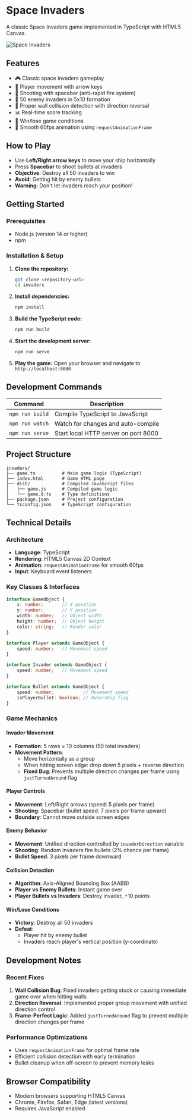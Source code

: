 # Space Invaders

A classic Space Invaders game implemented in TypeScript with HTML5 Canvas.

![Space Invaders](https://github.com/user-attachments/assets/974bfc7f-ba13-4bfa-ab8b-afe809fe0b2a)

## Features

- 🎮 Classic space invaders gameplay
- 🎯 Player movement with arrow keys
- 🚀 Shooting with spacebar (anti-rapid fire system)
- 👾 50 enemy invaders in 5x10 formation
- 🏀 Proper wall collision detection with direction reversal
- 📊 Real-time score tracking
- 🎊 Win/lose game conditions
- 🎨 Smooth 60fps animation using `requestAnimationFrame`

## How to Play

- Use **Left/Right arrow keys** to move your ship horizontally
- Press **Spacebar** to shoot bullets at invaders
- **Objective**: Destroy all 50 invaders to win
- **Avoid**: Getting hit by enemy bullets
- **Warning**: Don't let invaders reach your position!

## Getting Started

### Prerequisites
- Node.js (version 14 or higher)
- npm

### Installation & Setup

1. **Clone the repository:**
   ```bash
   git clone <repository-url>
   cd invaders
   ```

2. **Install dependencies:**
   ```bash
   npm install
   ```

3. **Build the TypeScript code:**
   ```bash
   npm run build
   ```

4. **Start the development server:**
   ```bash
   npm run serve
   ```

5. **Play the game:**
   Open your browser and navigate to `http://localhost:8000`

## Development Commands

| Command | Description |
|---------|-------------|
| `npm run build` | Compile TypeScript to JavaScript |
| `npm run watch` | Watch for changes and auto-compile |
| `npm run serve` | Start local HTTP server on port 8000 |

## Project Structure

```
invaders/
├── game.ts          # Main game logic (TypeScript)
├── index.html       # Game HTML page
├── dist/            # Compiled JavaScript files
│   ├── game.js      # Compiled game logic
│   └── game.d.ts    # Type definitions
├── package.json     # Project configuration
└── tsconfig.json    # TypeScript configuration
```

## Technical Details

### Architecture
- **Language**: TypeScript
- **Rendering**: HTML5 Canvas 2D Context
- **Animation**: `requestAnimationFrame` for smooth 60fps
- **Input**: Keyboard event listeners

### Key Classes & Interfaces
```typescript
interface GameObject {
    x: number;       // X position
    y: number;       // Y position  
    width: number;   // Object width
    height: number;  // Object height
    color: string;   // Render color
}

interface Player extends GameObject {
    speed: number;   // Movement speed
}

interface Invader extends GameObject {
    speed: number;   // Movement speed
}

interface Bullet extends GameObject {
    speed: number;           // Movement speed
    isPlayerBullet: boolean; // Ownership flag
}
```

### Game Mechanics

#### Invader Movement
- **Formation**: 5 rows × 10 columns (50 total invaders)
- **Movement Pattern**: 
  - Move horizontally as a group
  - When hitting screen edge: drop down 5 pixels + reverse direction
  - **Fixed Bug**: Prevents multiple direction changes per frame using `justTurnedAround` flag

#### Player Controls
- **Movement**: Left/Right arrows (speed: 5 pixels per frame)
- **Shooting**: Spacebar (bullet speed: 7 pixels per frame upward)
- **Boundary**: Cannot move outside screen edges

#### Enemy Behavior
- **Movement**: Unified direction controlled by `invaderDirection` variable
- **Shooting**: Random invaders fire bullets (2% chance per frame)
- **Bullet Speed**: 3 pixels per frame downward

#### Collision Detection
- **Algorithm**: Axis-Aligned Bounding Box (AABB)
- **Player vs Enemy Bullets**: Instant game over
- **Player Bullets vs Invaders**: Destroy invader, +10 points

#### Win/Lose Conditions
- **Victory**: Destroy all 50 invaders
- **Defeat**: 
  - Player hit by enemy bullet
  - Invaders reach player's vertical position (y-coordinate)

## Development Notes

### Recent Fixes
1. **Wall Collision Bug**: Fixed invaders getting stuck or causing immediate game over when hitting walls
2. **Direction Reversal**: Implemented proper group movement with unified direction control
3. **Frame-Perfect Logic**: Added `justTurnedAround` flag to prevent multiple direction changes per frame

### Performance Optimizations
- Uses `requestAnimationFrame` for optimal frame rate
- Efficient collision detection with early termination
- Bullet cleanup when off-screen to prevent memory leaks

## Browser Compatibility

- Modern browsers supporting HTML5 Canvas
- Chrome, Firefox, Safari, Edge (latest versions)
- Requires JavaScript enabled